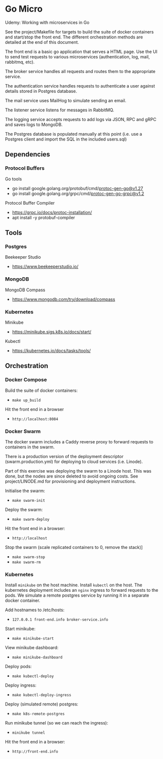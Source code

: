 # Go Micro

Udemy: Working with microservices in Go

See the project/Makefile for targets to build the suite of docker containers and start/stop the front end. The different orchestration methods are detailed at the end of this document.

The front end is a basic go application that serves a HTML page. Use the UI to send test requests to various microservices (authentication, log, mail, rabbitmq, etc).

The broker service handles all requests and routes them to the appropriate service.

The authentication service handles requests to authenticate a user against details stored in Postgres database.

The mail service uses MailHog to simulate sending an email.

The listener service listens for messages in RabbitMQ.

The logging service accepts requests to add logs via JSON, RPC and gRPC and saves logs to MongoDB.

The Postgres database is populated manually at this point (i.e. use a Postgres client and import the SQL in the included users.sql)

## Dependencies

### Protocol Buffers

Go tools
- go install google.golang.org/protobuf/cmd/protoc-gen-go@v1.27
- go install google.golang.org/grpc/cmd/protoc-gen-go-grpc@v1.2

Protocol Buffer Compiler
- https://grpc.io/docs/protoc-installation/
- apt install -y protobuf-compiler

## Tools

### Postgres

Beekeeper Studio
- https://www.beekeeperstudio.io/

### MongoDB

MongoDB Compass
- https://www.mongodb.com/try/download/compass

### Kubernetes

Minikube
- https://minikube.sigs.k8s.io/docs/start/

Kubectl
- https://kubernetes.io/docs/tasks/tools/

## Orchestration

### Docker Compose

Build the suite of docker containers:
- `make up_build`

Hit the front end in a browser
- `http://localhost:8084`

### Docker Swarm

The docker swarm includes a Caddy reverse proxy to forward requests to containers in the swarm.

There is a production version of the deployment descriptor (swarm.production.yml) for deploying to cloud services (i.e. Linode).

Part of this exercise was deploying the swarm to a Linode host. This was done, but the nodes are since deleted to avoid ongoing costs. See project/LINODE.md for provisioning and deployment instructions.

Initialise the swarm:
- `make swarm-init`

Deploy the swarm:
- `make swarm-deploy`

Hit the front end in a browser:
- `http://localhost`

Stop the swarm (scale replicated containers to 0, remove the stack)]
- `make swarm-stop`
- `make swarm-rm`

### Kubernetes

Install `minikube` on the host machine. Install `kubectl` on the host. The kubernetes deployment includes an `nginx` ingress to forward requests to the pods. We simulate a remote postgres service by running it in a separate docker container.

Add hostnames to /etc/hosts:
- `127.0.0.1 front-end.info broker-service.info`

Start minikube:
- `make minikube-start`

View minikube dashboard:
- `make minikube-dashboard`

Deploy pods:
- `make kubectl-deploy`

Deploy ingress:
- `make kubectl-deploy-ingress`

Deploy (simulated remote) postgres:
- `make k8s-remote-postgres`

Run minikube tunnel (so we can reach the ingress):
- `minikube tunnel`

Hit the front end in a browser:
- `http://front-end.info`
